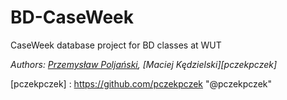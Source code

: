 # BD-CaseWeek
CaseWeek database project for BD classes at WUT

*Authors: [Przemysław Poljański][Peperzastey], [Maciej Kędzielski][pczekpczek]*

[Peperzastey]: https://github.com/Peperzastey	"@Peperzastey"
[pczekpczek] : https://github.com/pczekpczek	"@pczekpczek"
